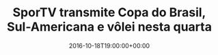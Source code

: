 ---
layout: post
title: "SporTV transmite Copa do Brasil, Sul-Americana e vôlei nesta quarta"
date: 2016-10-18T19:00:00+00:00
external_link: "http://sportv.globo.com/site/programas/sportv-news/noticia/2016/10/sportv-transmite-copa-do-brasil-sul-americana-e-volei-nesta-quarta.html"
categories: news "globo.com"
---